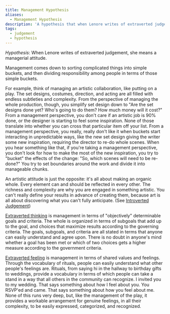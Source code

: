 ```yaml
---
title: Management Hypothesis
aliases:
  - Management Hypothesis
description: 'A hypothesis that when Lenore writes of extraverted judgement, she means a managerial attitude.'
tags:
  - judgement
  - hypothesis
---
```


_Hypothesis_: When Lenore writes of extraverted judgement, she means a managerial attitude.

Management comes down to sorting complicated things into simple buckets, and then dividing responsibility among people in terms of those simple buckets.

For example, think of managing an artistic collaboration, like putting on a play. The set designs, costumes, direction, and acting are all filled with endless subtleties and complexity. From the perspective of managing the whole production, though, you simplify set design down to "Are the set designs done yet? Who's going to do them? How much money will it cost?" From a management perspective, you don't care if an artistic job is 90% done, or the designer is starting to feel some inspiration. None of those translate into whether you can cross that particular item off your list. From a management perspective, you really, really don't like it when buckets start interacting in unpredictable ways, like the new set design giving the writer some new inspiration, requiring the director to re-do whole scenes. When you hear something like that, if you're taking a management perspective, you don't look for how to make the most of the new inspiration, you try to "bucket" the effects of the change: "So, which scenes will need to be re-done?" You try to set boundaries around the work and divide it into manageable chunks.

An artistic attitude is just the opposite: it's all about making an organic whole. Every element can and should be reflected in every other. The richness and complexity are why you are engaged in something artistic. You can't really define your results in advance of creating them, because art is all about discovering what you can't fully anticipate. (See [Introverted Judgement](../../function-attitude/functions/judgement))

[Extraverted thinking](../function-attitude/attitudes/extraverted-thinking) is management in terms of "objectively" determinable goals and criteria. The whole is organized in terms of subgoals that add up to the goal, and choices that maximize results according to the governing criteria. The goals, subgoals, and criteria are all stated in terms that anyone can easily understand and agree upon. There is no doubt in anyone's mind whether a goal has been met or which of two choices gets a higher measure according to the government criteria.

[Extraverted feeling](../function-attitude/attitudes/extraverted-feeling) is management in terms of shared values and feelings. Through the vocabulary of rituals, people can easily understand what other people's feelings are. Rituals, from saying hi in the hallway to birthday gifts to weddings, provide a vocabulary in terms of which people can take a stand in a way that all others in the community can recognize. I invited you to my wedding. That says something about how I feel about you. You RSVP'ed and came. That says something about how you feel about me. None of this runs very deep, but, like the management of the play, it provides a workable arrangement for genuine feelings, in all their complexity, to be easily expressed, categorized, and recognized.
